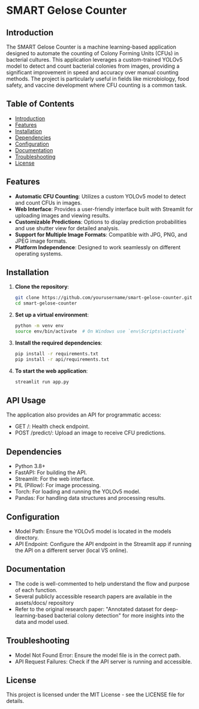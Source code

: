 # SMART Gelose Counter

## Introduction
The SMART Gelose Counter is a machine learning-based application designed to automate the counting of Colony Forming Units (CFUs) in bacterial cultures. This application leverages a custom-trained YOLOv5 model to detect and count bacterial colonies from images, providing a significant improvement in speed and accuracy over manual counting methods. The project is particularly useful in fields like microbiology, food safety, and vaccine development where CFU counting is a common task.

## Table of Contents
- [Introduction](#introduction)
- [Features](#features)
- [Installation](#installation)
- [Dependencies](#dependencies)
- [Configuration](#configuration)
- [Documentation](#documentation)
- [Troubleshooting](#troubleshooting)
- [License](#license)

## Features
- **Automatic CFU Counting**: Utilizes a custom YOLOv5 model to detect and count CFUs in images.
- **Web Interface**: Provides a user-friendly interface built with Streamlit for uploading images and viewing results.
- **Customizable Predictions**: Options to display prediction probabilities and use shutter view for detailed analysis.
- **Support for Multiple Image Formats**: Compatible with JPG, PNG, and JPEG image formats.
- **Platform Independence**: Designed to work seamlessly on different operating systems.

## Installation
1. **Clone the repository**:
    ```bash
    git clone https://github.com/yourusername/smart-gelose-counter.git
    cd smart-gelose-counter
    ```

2. **Set up a virtual environment**:
    ```bash
    python -m venv env
    source env/bin/activate  # On Windows use `env\Scripts\activate`
    ```

3. **Install the required dependencies**:
    ```bash
    pip install -r requirements.txt
    pip install -r api/requirements.txt
    ```

4. **To start the web application**:
    ```bash
    streamlit run app.py
    ```

## API Usage

The application also provides an API for programmatic access:
- GET /: Health check endpoint.
- POST /predict/: Upload an image to receive CFU predictions.

## Dependencies
- Python 3.8+
- FastAPI: For building the API.
- Streamlit: For the web interface.
- PIL (Pillow): For image processing.
- Torch: For loading and running the YOLOv5 model.
- Pandas: For handling data structures and processing results.

## Configuration
- Model Path: Ensure the YOLOv5 model is located in the models directory.
- API Endpoint: Configure the API endpoint in the Streamlit app if running the API on a different server (local VS online).

## Documentation
- The code is well-commented to help understand the flow and purpose of each function.
- Several publicly accessible research papers are available in the assets/docs/ repository
- Refer to the original research paper: "Annotated dataset for deep-learning-based bacterial colony detection" for more insights into the data and model used.

## Troubleshooting
- Model Not Found Error: Ensure the model file is in the correct path.
- API Request Failures: Check if the API server is running and accessible.

## License
This project is licensed under the MIT License - see the LICENSE file for details.